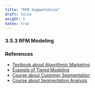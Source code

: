 ```yaml
---
title: "RFM Segmentation"
draft: false
weight: 3
katex: true
---
```


### 3.5.3 RFM Modeling

### References
- [Textbook about Algorithmic Marketing](https://algorithmicweb.files.wordpress.com/2018/07/algorithmic-marketing-ai-for-marketing-operations-r1-7g.pdf)
- [Example of Tiered Modeling](https://medium.com/swlh/exploring-customers-segmentation-with-rfm-analysis-and-k-means-clustering-93aa4c79f7a7)
- [Course about Customer Segmentation](https://www.datacamp.com/courses/customer-segmentation-in-python)
- [Course about Segmentation Analysis](https://www.datacamp.com/courses/machine-learning-for-marketing-in-python)
